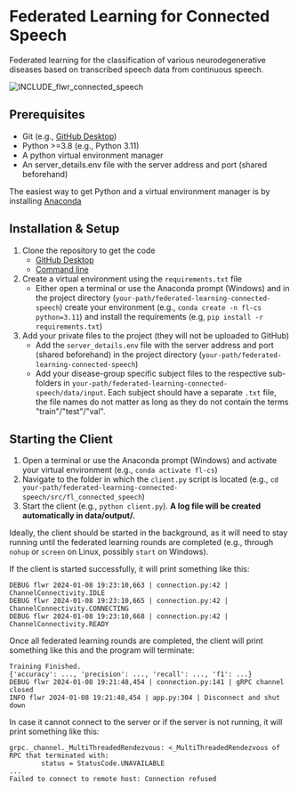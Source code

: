 # Federated Learning for Connected Speech
Federated learning for the classification of various neurodegenerative diseases based on transcribed speech data from continuous speech.

![INCLUDE_flwr_connected_speech](https://github.com/lcn-kul/federated-learning-connected-speech/assets/79714136/70dda522-95b4-42cf-a7f6-d724529c77c3)

## Prerequisites 
* Git (e.g., [GitHub Desktop](https://desktop.github.com/))
* Python >=3.8 (e.g., Python 3.11)
* A python virtual environment manager
* An server_details.env file with the server address and port (shared beforehand)

The easiest way to get Python and a virtual environment manager is by installing [Anaconda](https://docs.anaconda.com/free/anaconda/install/)

## Installation & Setup
1. Clone the repository to get the code
   * [GitHub Desktop](https://docs.github.com/en/desktop/contributing-and-collaborating-using-github-desktop/adding-and-cloning-repositories/cloning-a-repository-from-github-to-github-desktop)
   * [Command line](https://docs.github.com/en/github/creating-cloning-and-archiving-repositories/cloning-a-repository)
2. Create a virtual environment using the ```requirements.txt``` file
   * Either open a terminal or use the Anaconda prompt (Windows) and in the project directory (```your-path/federated-learning-connected-speech```) create your environment (e.g., ```conda create -n fl-cs python=3.11```) and install the requirements (e.g, ```pip install -r requirements.txt```)
3. Add your private files to the project (they will not be uploaded to GitHub)
   * Add the ```server_details.env``` file with the server address and port (shared beforehand) in the project directory (```your-path/federated-learning-connected-speech```)
   * Add your disease-group specific subject files to the respective sub-folders in ```your-path/federated-learning-connected-speech/data/input```. Each subject should have a separate ```.txt``` file, the file names do not matter as long as they do not contain the terms "train"/"test"/"val".

## Starting the Client
1. Open a terminal or use the Anaconda prompt (Windows) and activate your virtual environment (e.g., ```conda activate fl-cs```)
2. Navigate to the folder in which the ```client.py``` script is located (e.g., ```cd your-path/federated-learning-connected-speech/src/fl_connected_speech```)
3. Start the client (e.g., ```python client.py```). **A log file will be created automatically in data/output/.**

Ideally, the client should be started in the background, as it will need to stay running until the federated learning rounds are completed (e.g., through ```nohup``` or ```screen``` on Linux, possibly ```start``` on Windows).

If the client is started successfully, it will print something like this:
```
DEBUG flwr 2024-01-08 19:23:10,663 | connection.py:42 | ChannelConnectivity.IDLE
DEBUG flwr 2024-01-08 19:23:10,665 | connection.py:42 | ChannelConnectivity.CONNECTING
DEBUG flwr 2024-01-08 19:23:10,668 | connection.py:42 | ChannelConnectivity.READY
```
Once all federated learning rounds are completed, the client will print something like this and the program will terminate:
```
Training Finished.
{'accuracy': ..., 'precision': ..., 'recall': ..., 'f1': ...}
DEBUG flwr 2024-01-08 19:21:48,454 | connection.py:141 | gRPC channel closed
INFO flwr 2024-01-08 19:21:48,454 | app.py:304 | Disconnect and shut down
```

In case it cannot connect to the server or if the server is not running, it will print something like this:
```
grpc._channel._MultiThreadedRendezvous: <_MultiThreadedRendezvous of RPC that terminated with:
        status = StatusCode.UNAVAILABLE
... 
Failed to connect to remote host: Connection refused
```
